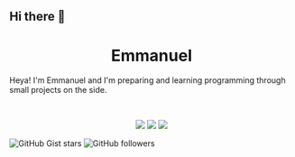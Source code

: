 ## Hi there 👋
<h1 align="center">
  <b>Emmanuel</b>
</h1>

Heya! I'm Emmanuel and I'm preparing
<a href="https://en.wikipedia.org/wiki/Joint_Entrance_Examination"></a> 
and learning programming through small projects  on the side.

<br>

<p>
<div align="center">
  <img src="https://img.shields.io/badge/-HTML-c58545?style=for-the-badge&logo=html5&logoColor=c58545&labelColor=282828">
  <img src="https://img.shields.io/badge/-CSS-d1a01f?style=for-the-badge&logo=css3&logoColor=d1a01f&labelColor=282828">
  <img src="https://img.shields.io/badge/-Python-98b982?style=for-the-badge&logo=python&logoColor=98b982&labelColor=282828">
</div>
</p>
 

![GitHub Gist stars](https://img.shields.io/github/gist/stars/48e9ae8b11211730062d93ee7dd4e078)
![GitHub followers](https://img.shields.io/github/followers/emmaxd00)

